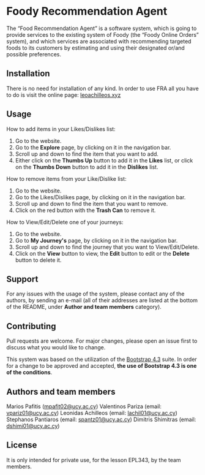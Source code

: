 # Foody Recommendation Agent

The “Food Recommendation Agent” is a software system, which is going to provide services to the existing system of Foody (the “Foody Online Orders” system),
and which services are associated with recommending targeted foods to its customers by estimating and using their designated or/and possible preferences.

## Installation

There is no need for installation of any kind. In order to use FRA all you have to do is visit the online page: [leoachilleos.xyz](http://www.leoachilleos.xyz/)

## Usage

How to add items in your Likes/Dislikes list:

1. Go to the website.
2. Go to the **Explore** page, by clicking on it in the navigation bar.
3. Scroll up and down to find the item that you want to add.
4. Either click on the **Thumbs Up** button to add it in the **Likes** list,
   or click on the **Thumbs Down** button to add it in the **Dislikes** list.

How to remove items from your Like/Dislike list:

1. Go to the website.
2. Go to the Likes/Dislikes page, by clicking on it in the navigation bar.
3. Scroll up and down to find the item that you want to remove.
4. Click on the red button with the **Trash Can** to remove it.

How to View/Edit/Delete one of your journeys:

1. Go to the website.
2. Go to **My Journey's** page, by clicking on it in the navigation bar.
3. Scroll up and down to find the journey that you want to View/Edit/Delete.
4. Click on the **View** button to view, the **Edit** button to edit or the **Delete** button to delete it.

## Support

For any issues with the usage of the system, please contact any of the authors, by sending an e-mail
(all of their addresses are listed at the bottom of the README, under **Author and team members** category).

## Contributing

Pull requests are welcome. For major changes, please open an issue first to discuss what you would like to change.

This system was based on the utilization of the [Bootstrap 4.3](https://getbootstrap.com/docs/4.3/getting-started/introduction/) suite. In order for a change to be approved and accepted,
**the use of Bootstrap 4.3 is one of the conditions**.

## Authors and team members

Marios Pafitis (mpafit02@ucy.ac.cy)
Valentinos Pariza (email: vpariz01@ucy.ac.cy)
Leonidas Achilleos (email: lachil01@ucy.ac.cy)
Stephanos Pantiaros (email: spantz01@ucy.ac.cy)
Dimitris Shimitras (email: dshimi01@ucy.ac.cy)

## License

It is only intended for private use, for the lesson EPL343, by the team members.
